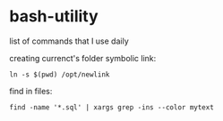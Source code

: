 # bash-utility
list of commands that I use daily

creating currenct's folder symbolic link:
```
ln -s $(pwd) /opt/newlink
```

find in files:
```
find -name '*.sql' | xargs grep -ins --color mytext
```
